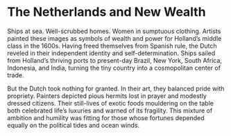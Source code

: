 # The Netherlands and New Wealth 

Ships at sea. Well-scrubbed homes. Women in sumptuous clothing. Artists painted these images as symbols of wealth and power for Holland’s middle class in the 1600s. Having freed themselves from Spanish rule, the Dutch reveled in their independent identity and self-determination. Ships sailed from Holland’s thriving ports to present-day Brazil, New York, South Africa, Indonesia, and India, turning the tiny country into a cosmopolitan center of trade.

But the Dutch took nothing for granted. In their art, they balanced pride with propriety. Painters depicted pious hermits lost in prayer and modestly dressed citizens. Their still-lives of exotic foods mouldering on the table both celebrated life’s luxuries and warned of its fragility. This mixture of ambition and humility was fitting for those whose fortunes depended equally on the political tides and ocean winds. 
